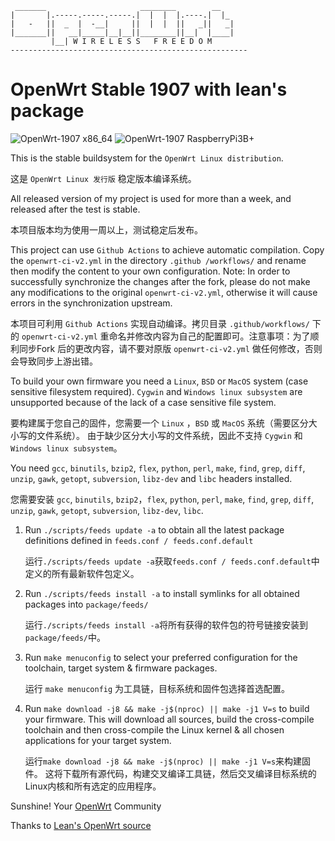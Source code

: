  ```
  _______                     ________        __
 |       |.-----.-----.-----.|  |  |  |.----.|  |_
 |   -   ||  _  |  -__|     ||  |  |  ||   _||   _|
 |_______||   __|_____|__|__||________||__|  |____|
          |__| W I R E L E S S   F R E E D O M
 -----------------------------------------------------
 
 ```
# OpenWrt Stable 1907 with lean's package

![OpenWrt-1907 x86_64](https://github.com/iyuangang/openwrt/workflows/OpenWrt-1907%20x86_64/badge.svg) ![OpenWrt-1907 RaspberryPi3B+](https://github.com/iyuangang/openwrt/workflows/OpenWrt-1907%20RaspberryPi3B+/badge.svg)

This is the stable buildsystem for the `OpenWrt Linux distribution`.

这是 `OpenWrt Linux 发行版` 稳定版本编译系统。

All released version of my project is used for more than a week, and released after the test is stable.

本项目版本均为使用一周以上，测试稳定后发布。

This project can use `Github Actions` to achieve automatic compilation. Copy the `openwrt-ci-v2.yml` in the directory `.github /workflows/` and rename then modify the content to your own configuration. Note: In order to successfully synchronize the changes after the fork, please do not make any modifications to the original `openwrt-ci-v2.yml`, otherwise it will cause errors in the synchronization upstream.

本项目可利用 `Github Actions` 实现自动编译。拷贝目录 `.github/workflows/` 下的 `openwrt-ci-v2.yml` 重命名并修改内容为自己的配置即可。注意事项：为了顺利同步Fork 后的更改内容，请不要对原版 `openwrt-ci-v2.yml` 做任何修改，否则会导致同步上游出错。

To build your own firmware you need a `Linux`, `BSD` or `MacOS` system (case sensitive filesystem required). `Cygwin` and `Windows linux subsystem` are unsupported because of the lack of a case sensitive file system.

要构建属于您自己的固件，您需要一个 `Linux` ，`BSD` 或 `MacOS` 系统（需要区分大小写的文件系统）。 由于缺少区分大小写的文件系统，因此不支持 `Cygwin` 和 `Windows linux subsystem`。

You need `gcc`, `binutils`, `bzip2`, `flex`, `python`, `perl`, `make`, `find`, `grep`, `diff`, `unzip`, `gawk`, `getopt`, `subversion`, `libz-dev` and `libc` headers installed.

您需要安装 `gcc`, `binutils`, `bzip2`，`flex`, `python`, `perl`, `make`, `find`, `grep`, `diff`, `unzip`, `gawk`, `getopt`, `subversion`, `libz-dev`, `libc`.

1. Run `./scripts/feeds update -a` to obtain all the latest package definitions defined in `feeds.conf / feeds.conf.default`

   运行`./scripts/feeds update -a`获取`feeds.conf / feeds.conf.default`中定义的所有最新软件包定义。

2. Run `./scripts/feeds install -a` to install symlinks for all obtained packages into `package/feeds/`

   运行`./scripts/feeds install -a`将所有获得的软件包的符号链接安装到`package/feeds/`中。

3. Run `make menuconfig` to select your preferred configuration for the toolchain, target system & firmware packages.

   运行 `make menuconfig` 为工具链，目标系统和固件包选择首选配置。

4. Run `make download -j8 && make -j$(nproc) || make -j1 V=s` to build your firmware. This will download all sources, build the cross-compile toolchain and then cross-compile the Linux kernel & all chosen applications for your target system.

   运行`make download -j8 && make -j$(nproc) || make -j1 V=s`来构建固件。 这将下载所有源代码，构建交叉编译工具链，然后交叉编译目标系统的Linux内核和所有选定的应用程序。

Sunshine!
	Your [OpenWrt](http://www.openwrt.org) Community
	
Thanks to 
	[Lean's OpenWrt source ](https://github.com/coolsnowwolf/lede)
